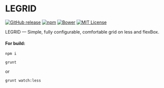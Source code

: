 # LEGRID
[![GitHub release](https://img.shields.io/github/release/pafnuty/LEGRID.svg?style=flat-square&colorB=95C915)]()
[![npm](https://img.shields.io/npm/v/legrid.svg?style=flat-square)]()
[![Bower](https://img.shields.io/bower/v/legrid.svg?style=flat-square)]()
[![MIT License](https://img.shields.io/badge/license-MIT-blue.svg?style=flat-square)](https://github.com/pafnuty/DLE-UniForm/blob/master/LICENSE)

LEGRID — Simple, fully configurable, comfortable grid on less and flexBox.

#### For build:

```
npm i
```

```
grunt
```
or
```
grunt watch:less
```



